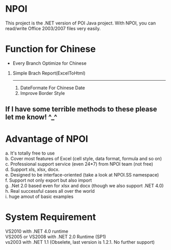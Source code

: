 NPOI 
===================

This project is the .NET version of POI Java project. With NPOI, you can read/write Office 2003/2007 files very easily.<br />

Function for Chinese
====================
- Every Branch Optimize for Chinese 
1. Simple Brach Report(ExcelToHtml)
   **** 
   1. DateFormate For Chinese Date
   2. Improve Border Style

If I have some terrible methods to these  please let me know! ^_^
----

Advantage of NPOI
=================
a. It's totally free to use<br />
b. Cover most features of Excel (cell style, data format, formula and so on)<br />
c. Professional support service (even 24*7) from NPOI team (not free)<br />
d. Support xls, xlsx, docx.<br />
e. Designed to be interface-oriented (take a look at NPOI.SS namespace)<br />
f. Support not only export but also import<br />
g. .Net 2.0 based even for xlsx and docx (though we also support .NET 4.0)<br />
h. Real successful cases all over the world<br />
i. huge amout of basic examples

System Requirement
===================
VS2010 with .NET 4.0 runtime<br />
VS2005 or VS2008 with .NET 2.0 Runtime (SP1) <br />
vs2003 with .NET 1.1 (Obselete, last version is 1.2.1. No further support)<br />